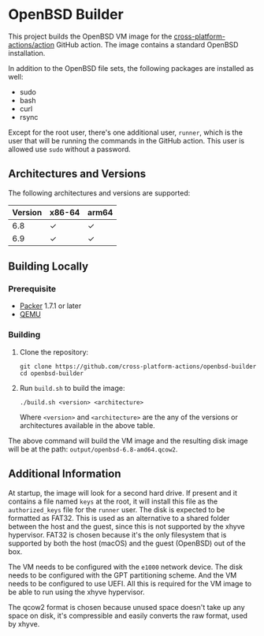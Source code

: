 # OpenBSD Builder

This project builds the OpenBSD VM image for the
[cross-platform-actions/action](https://github.com/cross-platform-actions/action)
GitHub action. The image contains a standard OpenBSD installation.

In addition to the OpenBSD file sets, the following packages are installed as well:

* sudo
* bash
* curl
* rsync

Except for the root user, there's one additional user, `runner`, which is the
user that will be running the commands in the GitHub action. This user is
allowed use `sudo` without a password.

## Architectures and Versions

The following architectures and versions are supported:

| Version | x86-64 | arm64 |
|---------|--------|-------|
| 6.8     | ✓      | ✓     |
| 6.9     | ✓      | ✓     |

## Building Locally

### Prerequisite

* [Packer](https://www.packer.io) 1.7.1 or later
* [QEMU](https://qemu.org)

### Building

1. Clone the repository:
    ```
    git clone https://github.com/cross-platform-actions/openbsd-builder
    cd openbsd-builder
    ```

2. Run `build.sh` to build the image:
    ```
    ./build.sh <version> <architecture>
    ```
    Where `<version>` and `<architecture>` are the any of the versions or
    architectures available in the above table.

The above command will build the VM image and the resulting disk image will be
at the path: `output/openbsd-6.8-amd64.qcow2`.

## Additional Information

At startup, the image will look for a second hard drive. If present and it
contains a file named `keys` at the root, it will install this file as the
`authorized_keys` file for the `runner` user. The disk is expected to be
formatted as FAT32. This is used as an alternative to a shared folder between
the host and the guest, since this is not supported by the xhyve hypervisor.
FAT32 is chosen because it's the only filesystem that is supported by both the
host (macOS) and the guest (OpenBSD) out of the box.

The VM needs to be configured with the `e1000` network device. The disk needs to
be configured with the GPT partitioning scheme. And the VM needs to be configured
to use UEFI. All this is required for the VM image to be able to run using the
xhyve hypervisor.

The qcow2 format is chosen because unused space doesn't take up any space on
disk, it's compressible and easily converts the raw format, used by xhyve.
